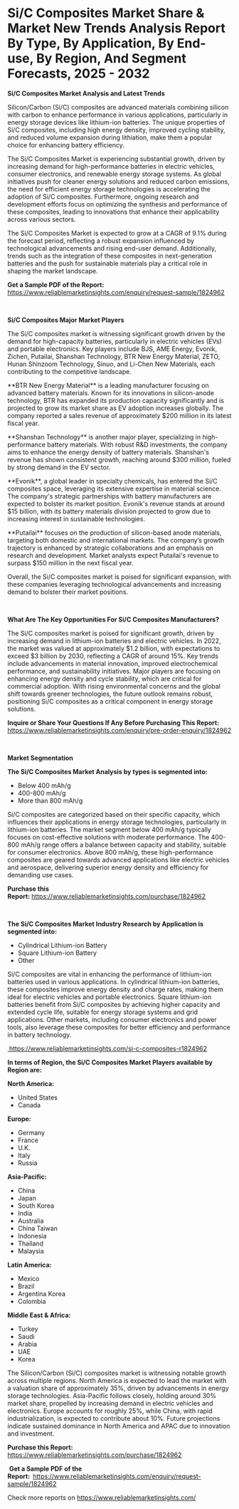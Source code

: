 <p><h1>Si/C Composites Market Share & Market New Trends Analysis Report By Type, By Application, By End-use, By Region, And Segment Forecasts, 2025 - 2032</h1></p><p><strong>Si/C Composites Market Analysis and Latest Trends</strong></p>
<p><p>Silicon/Carbon (Si/C) composites are advanced materials combining silicon with carbon to enhance performance in various applications, particularly in energy storage devices like lithium-ion batteries. The unique properties of Si/C composites, including high energy density, improved cycling stability, and reduced volume expansion during lithiation, make them a popular choice for enhancing battery efficiency. </p><p>The Si/C Composites Market is experiencing substantial growth, driven by increasing demand for high-performance batteries in electric vehicles, consumer electronics, and renewable energy storage systems. As global initiatives push for cleaner energy solutions and reduced carbon emissions, the need for efficient energy storage technologies is accelerating the adoption of Si/C composites. Furthermore, ongoing research and development efforts focus on optimizing the synthesis and performance of these composites, leading to innovations that enhance their applicability across various sectors.</p><p>The Si/C Composites Market is expected to grow at a CAGR of 9.1% during the forecast period, reflecting a robust expansion influenced by technological advancements and rising end-user demand. Additionally, trends such as the integration of these composites in next-generation batteries and the push for sustainable materials play a critical role in shaping the market landscape.</p></p>
<p><strong>Get a Sample PDF of the Report:&nbsp;</strong> <a href="https://www.reliablemarketinsights.com/enquiry/request-sample/1824962?utm_campaign=2143&utm_medium=2&utm_source=Github&utm_content=ia&utm_term=03022025&utm_id=sic-composites">https://www.reliablemarketinsights.com/enquiry/request-sample/1824962</a></p>
<p>&nbsp;</p>
<p><strong>Si/C Composites Major Market Players</strong></p>
<p><p>The Si/C composites market is witnessing significant growth driven by the demand for high-capacity batteries, particularly in electric vehicles (EVs) and portable electronics. Key players include BJS, AME Energy, Evonik, Zichen, Putailai, Shanshan Technology, BTR New Energy Material, ZETO, Hunan Shinzoom Technology, Sinuo, and Li-Chen New Materials, each contributing to the competitive landscape.</p><p>**BTR New Energy Material** is a leading manufacturer focusing on advanced battery materials. Known for its innovations in silicon-anode technology, BTR has expanded its production capacity significantly and is projected to grow its market share as EV adoption increases globally. The company reported a sales revenue of approximately $200 million in its latest fiscal year.</p><p>**Shanshan Technology** is another major player, specializing in high-performance battery materials. With robust R&D investments, the company aims to enhance the energy density of battery materials. Shanshan's revenue has shown consistent growth, reaching around $300 million, fueled by strong demand in the EV sector.</p><p>**Evonik**, a global leader in specialty chemicals, has entered the Si/C composites space, leveraging its extensive expertise in material science. The company's strategic partnerships with battery manufacturers are expected to bolster its market position. Evonik's revenue stands at around $15 billion, with its battery materials division projected to grow due to increasing interest in sustainable technologies.</p><p>**Putailai** focuses on the production of silicon-based anode materials, targeting both domestic and international markets. The company’s growth trajectory is enhanced by strategic collaborations and an emphasis on research and development. Market analysts expect Putailai's revenue to surpass $150 million in the next fiscal year.</p><p>Overall, the Si/C composites market is poised for significant expansion, with these companies leveraging technological advancements and increasing demand to bolster their market positions.</p></p>
<p>&nbsp;</p>
<p><strong>What Are The Key Opportunities For Si/C Composites Manufacturers?</strong></p>
<p><p>The Si/C composites market is poised for significant growth, driven by increasing demand in lithium-ion batteries and electric vehicles. In 2022, the market was valued at approximately $1.2 billion, with expectations to exceed $3 billion by 2030, reflecting a CAGR of around 15%. Key trends include advancements in material innovation, improved electrochemical performance, and sustainability initiatives. Major players are focusing on enhancing energy density and cycle stability, which are critical for commercial adoption. With rising environmental concerns and the global shift towards greener technologies, the future outlook remains robust, positioning Si/C composites as a critical component in energy storage solutions.</p></p>
<p><strong>Inquire or Share Your Questions If Any Before Purchasing This Report:</strong> <a href="https://www.reliablemarketinsights.com/enquiry/pre-order-enquiry/1824962?utm_campaign=2143&utm_medium=2&utm_source=Github&utm_content=ia&utm_term=03022025&utm_id=sic-composites">https://www.reliablemarketinsights.com/enquiry/pre-order-enquiry/1824962</a></p>
<p>&nbsp;</p>
<p><strong>Market Segmentation</strong></p>
<p><strong>The Si/C Composites Market Analysis by types is segmented into:</strong></p>
<p><ul><li>Below 400 mAh/g</li><li>400-800 mAh/g</li><li>More than 800 mAh/g</li></ul></p>
<p><p>Si/C composites are categorized based on their specific capacity, which influences their applications in energy storage technologies, particularly in lithium-ion batteries. The market segment below 400 mAh/g typically focuses on cost-effective solutions with moderate performance. The 400-800 mAh/g range offers a balance between capacity and stability, suitable for consumer electronics. Above 800 mAh/g, these high-performance composites are geared towards advanced applications like electric vehicles and aerospace, delivering superior energy density and efficiency for demanding use cases.</p></p>
<p><strong>Purchase this Report:&nbsp;</strong><a href="https://www.reliablemarketinsights.com/purchase/1824962?utm_campaign=2143&utm_medium=2&utm_source=Github&utm_content=ia&utm_term=03022025&utm_id=sic-composites">https://www.reliablemarketinsights.com/purchase/1824962</a></p>
<p>&nbsp;</p>
<p><strong>The Si/C Composites Market Industry Research by Application is segmented into:</strong></p>
<p><ul><li>Cylindrical Lithium-ion Battery</li><li>Square Lithium-ion Battery</li><li>Other</li></ul></p>
<p><p>Si/C composites are vital in enhancing the performance of lithium-ion batteries used in various applications. In cylindrical lithium-ion batteries, these composites improve energy density and charge rates, making them ideal for electric vehicles and portable electronics. Square lithium-ion batteries benefit from Si/C composites by achieving higher capacity and extended cycle life, suitable for energy storage systems and grid applications. Other markets, including consumer electronics and power tools, also leverage these composites for better efficiency and performance in battery technology.</p></p>
<p><a href="https://www.reliablemarketinsights.com/si-c-composites-r1824962?utm_campaign=2143&utm_medium=2&utm_source=Github&utm_content=ia&utm_term=03022025&utm_id=sic-composites">&nbsp;https://www.reliablemarketinsights.com/si-c-composites-r1824962</a></p>
<p><strong>In terms of Region, the Si/C Composites Market Players available by Region are:</strong></p>
<p>
    <p> <strong> North America: </strong>
        <ul>
            <li>United States</li>
            <li>Canada</li>
        </ul>
        </p> 
    <p> <strong> Europe: </strong>
        <ul>
            <li>Germany</li>
            <li>France</li>
            <li>U.K.</li>
            <li>Italy</li>
            <li>Russia</li>
        </ul>
        </p> 
    <p> <strong> Asia-Pacific: </strong>
        <ul>
            <li>China</li>
            <li>Japan</li>
            <li>South Korea</li>
            <li>India</li>
            <li>Australia</li>
            <li>China Taiwan</li>
            <li>Indonesia</li>
            <li>Thailand</li>
            <li>Malaysia</li>
        </ul>
        </p> 
    <p> <strong> Latin America: </strong>
        <ul>
            <li>Mexico</li>
            <li>Brazil</li>
            <li>Argentina Korea</li>
            <li>Colombia</li>
        </ul>
        </p> 
    <p> <strong> Middle East & Africa: </strong>
        <ul>
            <li>Turkey</li>
            <li>Saudi</li>
            <li>Arabia</li>
            <li>UAE</li>
            <li>Korea</li>
        </ul>
    </p>
    </p>
<p><p>The Silicon/Carbon (Si/C) composites market is witnessing notable growth across multiple regions. North America is expected to lead the market with a valuation share of approximately 35%, driven by advancements in energy storage technologies. Asia-Pacific follows closely, holding around 30% market share, propelled by increasing demand in electric vehicles and electronics. Europe accounts for roughly 25%, while China, with rapid industrialization, is expected to contribute about 10%. Future projections indicate sustained dominance in North America and APAC due to innovation and investment.</p></p>
<p><strong>Purchase this Report: </strong><a href="https://www.reliablemarketinsights.com/purchase/1824962?utm_campaign=2143&utm_medium=2&utm_source=Github&utm_content=ia&utm_term=03022025&utm_id=sic-composites">https://www.reliablemarketinsights.com/purchase/1824962</a></p>
<p>&nbsp;<strong>Get a Sample PDF of the Report:&nbsp;&nbsp;</strong><a href="https://www.reliablemarketinsights.com/enquiry/request-sample/1824962?utm_campaign=2143&utm_medium=2&utm_source=Github&utm_content=ia&utm_term=03022025&utm_id=sic-composites">https://www.reliablemarketinsights.com/enquiry/request-sample/1824962</a></p>
<p><strong></strong></p>
<p>Check more reports on <a href="https://www.reliablemarketinsights.com/?utm_campaign=2143&utm_medium=2&utm_source=Github&utm_content=ia&utm_term=03022025&utm_id=sic-composites">https://www.reliablemarketinsights.com/</a></p>